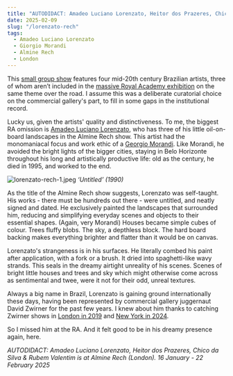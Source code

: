 ```yaml
---
title: "AUTODIDACT: Amadeo Luciano Lorenzato, Heitor dos Prazeres, Chico da Silva & Rubem Valentim | Almine Rech"
date: 2025-02-09
slug: "/lorenzato-rech"
tags:
  - Amadeo Luciano Lorenzato
  - Giorgio Morandi
  - Almine Rech
  - London
---
```


This [small group show](https://www.alminerech.com/exhibitions/10536-autodidact) features four mid-20th century Brazilian artists, three of whom aren’t included in the [massive Royal Academy exhibition](https://www.royalacademy.org.uk/exhibition/brasil-brasil) on the same theme over the road. I assume this was a deliberate curatorial choice on the commercial gallery's part, to fill in some gaps in the institutional record.

Lucky us, given the artists' quality and distinctiveness. To me, the biggest RA omission is [Amadeo Luciano Lorenzato](https://artangled.com/tags/amadeo-luciano-lorenzato/), who has three of his little oil-on-board landscapes in the Almine Rech show. This artist had the monomaniacal focus and work ethic of a [Georgio Morandi](https://artangled.com/tags/giorgio-morandi/). Like Morandi, he avoided the bright lights of the bigger cities, staying in Belo Horizonte throughout his long and artistically productive life: old as the century, he died in 1995, and worked to the end.

![lorenzato-rech-1.jpeg](/lorenzato-rech-1.jpeg)
_‘Untitled’ (1990)_

As the title of the Almine Rech show suggests, Lorenzato was self-taught. His works - there must be hundreds out there - were untitled, and neatly signed and dated. He exclusively painted the landscapes that surrounded him, reducing and simplifying everyday scenes and objects to their essential shapes. (Again, very Morandi) Houses became simple cubes of colour. Trees fluffy blobs. The sky, a depthless block. The hard board backing makes everything brighter and flatter than it would be on canvas.

Lorenzato's strangeness is in his surfaces. He literally combed his paint after application, with a fork or a brush. It dried into spaghetti-like wavy strands. This seals in the dreamy airtight unreality of his scenes. Scenes of bright little houses and trees and sky which might otherwise come across as sentimental and twee, were it not for their odd, unreal textures.

Always a big name in Brazil, Lorenzato is gaining ground internationally these days, having been represented by commercial gallery juggernaut David Zwirner for the past few years. I knew about him thanks to catching Zwirner shows in [London in 2019](https://www.davidzwirner.com/exhibitions/2019/amadeo-luciano-lorenzato) and [New York in 2024](<https://ocula.com/art-galleries/david-zwirner/exhibitions/amadeo-luciano-lorenzato-(1)/>).

So I missed him at the RA. And it felt good to be in his dreamy presence again, here.

_AUTODIDACT: Amadeo Luciano Lorenzato, Heitor dos Prazeres, Chico da Silva & Rubem Valentim is at Almine Rech (London). 16 January - 22 February 2025_
